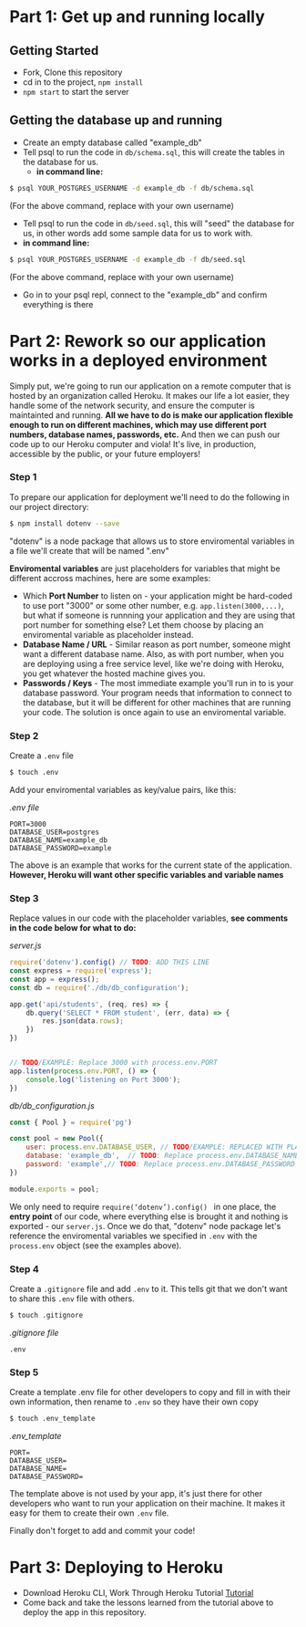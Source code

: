 # Part 1: Get up and running locally

## Getting Started

 - Fork, Clone this repository
 - cd in to the project, `npm install`
 - `npm start` to start the server

## Getting the database up and running

 - Create an empty database called "example_db"
 - Tell psql to run the code in `db/schema.sql`, this will create the tables in the database for us.
   - **in command line:**
```sh
$ psql YOUR_POSTGRES_USERNAME -d example_db -f db/schema.sql
```
(For the above command, replace with your own username)

  - Tell psql to run the code in `db/seed.sql`, this will "seed" the database for us, in other words add some sample data for us to work with.
  - **in command line:**
```sh
$ psql YOUR_POSTGRES_USERNAME -d example_db -f db/seed.sql
```
(For the above command, replace with your own username)

  - Go in to your psql repl, connect to the "example_db" and confirm everything is there



# Part 2: Rework so our application works in a deployed environment

Simply put, we're going to run our application on a remote computer that is hosted by an organization called Heroku. It makes our life a lot easier, they handle some of the network security, and ensure the computer is maintainted and running. **All we have to do is make our application flexible enough to run on different machines, which may use different port numbers, database names, passwords, etc.** And then we can push our code up to our Heroku computer and viola! It's live, in production, accessible by the public, or your future employers!


### Step 1

To prepare our application for deployment we'll need to do the following in our project directory:
```sh
$ npm install dotenv --save
```

"dotenv" is a node package that allows us to store enviromental variables in a file we'll create that will be named ".env"

**Enviromental variables** are just placeholders for variables that might be different accross machines, here are some examples:
 - Which **Port Number** to listen on - your application might be hard-coded to use port "3000" or some other number, e.g. `app.listen(3000,...)`, but what if someone is runnning your application and they are using that port number for something else? Let them choose by placing an enviromental variable as placeholder instead.
 - **Database Name / URL** - Similar reason as port number, someone might want a different database name. Also, as with port number, when you are deploying using a free service level, like we're doing with Heroku, you get whatever the hosted machine gives you.
 - **Passwords / Keys** - The most immediate example you'll run in to is your database password. Your program needs that information to connect to the database, but it will be different for other machines that are running your code. The solution is once again to use an enviromental variable.


### Step 2

Create a `.env` file
```sh
$ touch .env
```

Add your enviromental variables as key/value pairs, like this:

*.env file*
```
PORT=3000
DATABASE_USER=postgres
DATABASE_NAME=example_db
DATABASE_PASSWORD=example
```

The above is an example that works for the current state of the application. **However, Heroku will want other specific variables and variable names**

### Step 3

Replace values in our code with the placeholder variables, **see comments in the code below for what to do:**


*server.js*
```js
require('dotenv').config() // TODO: ADD THIS LINE
const express = require('express');
const app = express();
const db = require('./db/db_configuration');

app.get('api/students', (req, res) => {
    db.query('SELECT * FROM student', (err, data) => {
        res.json(data.rows);
    })
})


// TODO/EXAMPLE: Replace 3000 with process.env.PORT
app.listen(process.env.PORT, () => {
    console.log('listening on Port 3000');
})

```

*db/db_configuration.js*
```js
const { Pool } = require('pg')

const pool = new Pool({
    user: process.env.DATABASE_USER, // TODO/EXAMPLE: REPLACED WITH PLACEHOLDER
    database: 'example_db',  // TODO: Replace process.env.DATABASE_NAME
    password: 'example',// TODO: Replace process.env.DATABASE_PASSWORD
})

module.exports = pool;
```

We only need to require `require(‘dotenv’).config() ` in one place, the **entry point** of our code, where everything else is brought it and nothing is exported - our `server.js`. Once we do that, "dotenv" node package let's reference the enviromental variables we specified in `.env` with the `process.env` object (see the examples above).


### Step 4

Create a `.gitignore` file and add `.env` to it. This tells git that we don't want to share this `.env` file with others.

```sh
$ touch .gitignore
```

*.gitignore file*
```
.env
```

### Step 5

Create a template .env file for other developers to copy and fill in with their own information, then rename to `.env` so they have their own copy

```sh
$ touch .env_template
```

*.env_template*
```
PORT=
DATABASE_USER=
DATABASE_NAME=
DATABASE_PASSWORD=
```

The template above is not used by your app, it's just there for other developers who want to run your application on their machine. It makes it easy for them to create their own `.env` file.

Finally don't forget to add and commit your code!



# Part 3: Deploying to Heroku

 - Download Heroku CLI, Work Through Heroku Tutorial [Tutorial](https://devcenter.heroku.com/articles/getting-started-with-nodejs?singlepage=true)
 - Come back and take the lessons learned from the tutorial above to deploy the app in this repository.
